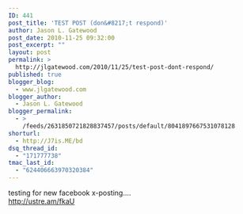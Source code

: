 ```yaml
---
ID: 441
post_title: 'TEST POST (don&#8217;t respond)'
author: Jason L. Gatewood
post_date: 2010-11-25 09:32:00
post_excerpt: ""
layout: post
permalink: >
  http://jlgatewood.com/2010/11/25/test-post-dont-respond/
published: true
blogger_blog:
  - www.jlgatewood.com
blogger_author:
  - Jason L. Gatewood
blogger_permalink:
  - >
    /feeds/2631850721828837457/posts/default/8041897667531078128
shorturl:
  - http://J7is.ME/bd
dsq_thread_id:
  - "171777738"
tmac_last_id:
  - "624406663970320384"
---
```

testing for new facebook x-posting....<br />http://ustre.am/fkaU